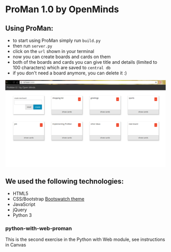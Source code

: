 # ProMan 1.0 by OpenMinds

## Using ProMan:

- to start using ProMan simply run `build.py`
- then run  `server.py`
- click on the `url` shown in your terminal
- now you can create boards and cards on them
- both of the boards and cards you can give title and details (limited to 100 characters) which are saved to `central db`
- if you don't need a board anymore, you can delete it :)

!["preview"](static/img/preview_proman.png)

## We used the following technologies:
- HTML5
- CSS/Bootstrap [Bootswatch theme](https://bootswatch.com/yeti/)
- JavaScript
- jQuery
- Python 3


### python-with-web-proman
This is the second exercise in the Python with Web module, see instructions in Canvas
